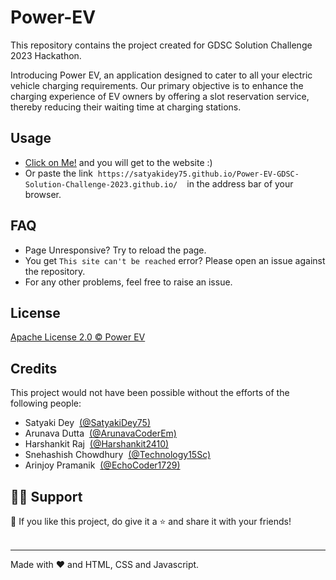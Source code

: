 # Power-EV
This repository contains the project created for GDSC Solution Challenge 2023 Hackathon.

Introducing Power EV, an application designed to cater to all your electric vehicle charging requirements. 
Our primary objective is to enhance the charging experience of EV owners by offering a slot reservation service, 
thereby reducing their waiting time at charging stations.

## Usage
- [Click on Me!](https://satyakidey75.github.io/Power-EV-GDSC-Solution-Challenge-2023.github.io/) and you will get to the website :)
- Or paste the link &nbsp;```https://satyakidey75.github.io/Power-EV-GDSC-Solution-Challenge-2023.github.io/ ```  &nbsp;in the address bar of your browser.

##
## FAQ
- Page Unresponsive? Try to reload the page.
- You get ``` This site can't be reached ``` error? Please open an issue against the repository.
- For any other problems, feel free to raise an issue.
##
## License
[Apache License 2.0 © Power EV](https://github.com/SatyakiDey75/Power-EV-GDSC-Solution-Challenge-2023.github.io/blob/main/LICENSE)

##
## Credits
This project would not have been possible without the efforts of the following people:
- Satyaki Dey &nbsp;[(@SatyakiDey75)](https://github.com/SatyakiDey75)
- Arunava Dutta &nbsp;[(@ArunavaCoderEm)](https://github.com/ArunavaCoderEm)
- Harshankit Raj &nbsp;[(@Harshankit2410)](https://github.com/Harshankit2410)
- Snehashish Chowdhury &nbsp;[(@Technology15Sc)](https://github.com/Technology15Sc)
- Arinjoy Pramanik &nbsp;[(@EchoCoder1729)](https://github.com/EchoCoder1729)



##
##
## 🙋‍♂️ Support

💙 If you like this project, do give it a ⭐ and share it with your friends!<br><br>

---

Made with ❤️ and HTML, CSS and Javascript. <br><br>


